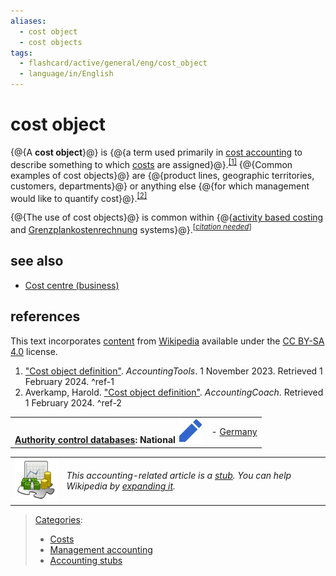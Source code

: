 ```yaml
---
aliases:
  - cost object
  - cost objects
tags:
  - flashcard/active/general/eng/cost_object
  - language/in/English
---
```


# cost object

<!-- | ![](../../archives/Wikimedia%20Commons/Ambox%20important.svg) | This article __possibly contains [original research](https://en.wikipedia.org/wiki/Wikipedia:No%20original%20research)__. Please [improve it](https://en.wikipedia.org/w/index.php?title=Cost_object&action=edit) by [verifying](https://en.wikipedia.org/wiki/Wikipedia:Verifiability) the claims made and adding [inline citations](https://en.wikipedia.org/wiki/Wikipedia:Citing%20sources#Inline%20citations). Statements consisting only of original research should be removed. _\(January 2008\)__\([Learn how and when to remove this message](https://en.wikipedia.org/wiki/Help:Maintenance%20template%20removal)\)_ | -->

{@{A __cost object__}@} is {@{a term used primarily in [cost accounting](cost%20accounting.md) to describe something to which [costs](accounting%20cost.md) are assigned}@}.<sup>[\[1\]](#^ref-1)</sup> {@{Common examples of cost objects}@} are {@{product lines, geographic territories, customers, departments}@} or anything else {@{for which management would like to quantify cost}@}.<sup>[\[2\]](#^ref-2)</sup> <!--SR:!2026-01-25,274,330!2026-01-24,273,330!2025-12-20,244,330!2028-01-06,815,330!2025-10-01,4,306-->

{@{The use of cost objects}@} is common within {@{[activity based costing](activity%20based%20costing.md) and [Grenzplankostenrechnung](Grenzplankostenrechnung.md) systems}@}.<sup>\[_[citation needed](https://en.wikipedia.org/wiki/Wikipedia:Citation%20needed)_\]</sup> <!--SR:!2026-02-13,289,330!2027-09-29,739,330-->

## see also

- [Cost centre \(business\)](cost%20centre%20(business).md)

## references

This text incorporates [content](https://en.wikipedia.org/wiki/cost_object) from [Wikipedia](Wikipedia.md) available under the [CC BY-SA 4.0](https://creativecommons.org/licenses/by-sa/4.0/) license.

1. ["Cost object definition"](https://www.accountingtools.com/articles/what-is-a-cost-object.html). _AccountingTools_. 1 November 2023. Retrieved 1 February 2024. <a id="^ref-1"></a>^ref-1
2. <a id="CITEREFAverkamp"></a> Averkamp, Harold. ["Cost object definition"](https://www.accountingcoach.com/terms/C/cost-object). _AccountingCoach_. Retrieved 1 February 2024. <a id="^ref-2"></a>^ref-2

|                                                                                                                                                                                                                                                                   |                                              |
| -----------------------------------------------------------------------------------------------------------------------------------------------------------------------------------------------------------------------------------------------------------------:| -------------------------------------------- |
| __[Authority control databases](https://en.wikipedia.org/wiki/Help:Authority%20control): National [![Edit this at Wikidata](../../archives/Wikimedia%20Commons/OOjs%20UI%20icon%20edit-ltr-progressive.svg)](https://www.wikidata.org/wiki/Q935215#identifiers)__ | - [Germany](https://d-nb.info/gnd/4481438-0) |

|                                                                             |                                                                                                                                                                                                            |
| --------------------------------------------------------------------------- | ---------------------------------------------------------------------------------------------------------------------------------------------------------------------------------------------------------- |
| ![Stub icon](../../archives/Wikimedia%20Commons/Accountancy%20template.svg) | _This accounting-related article is a [stub](https://en.wikipedia.org/wiki/Wikipedia:Stub). You can help Wikipedia by [expanding it](https://en.wikipedia.org/w/index.php?title=Cost_object&action=edit)._ |

> [Categories](https://en.wikipedia.org/wiki/Help:Category):
>
> - [Costs](https://en.wikipedia.org/wiki/Category:Costs)
> - [Management accounting](https://en.wikipedia.org/wiki/Category:Management%20accounting)
> - [Accounting stubs](https://en.wikipedia.org/wiki/Category:Accounting%20stubs)
